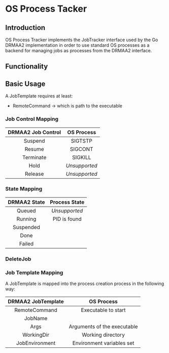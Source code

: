# OS Process Tacker

## Introduction

OS Process Tracker implements the JobTracker interface used by the Go DRMAA2 implementation
in order to use standard OS processes as a backend for managing jobs as processes from the
DRMAA2 interface.

## Functionality

## Basic Usage

A JobTemplate requires at least:
  * RemoteCommand -> which is path to the executable 

### Job Control Mapping

| DRMAA2 Job Control | OS Process      |
| :-----------------:|:---------------:|
| Suspend            |  SIGTSTP        |
| Resume             |  SIGCONT        |
| Terminate          |  SIGKILL        |
| Hold               | *Unsupported*   |
| Release            | *Unsupported*   |

### State Mapping

| DRMAA2 State   | Process State       |
|:--------------:|:-------------------:|
| Queued         | *Unsupported*       |
| Running        | PID is found        |
| Suspended      |                     |
| Done           |                     |
| Failed         |                     |

### DeleteJob


### Job Template Mapping

A JobTemplate is mapped into the process creation process in the following way:

| DRMAA2 JobTemplate   | OS Process                  |
| :-------------------:|:---------------------------:|
| RemoteCommand        | Executable to start         |
| JobName              |                             |
| Args                 | Arguments of the executable |
| WorkingDir           | Working directory           |
| JobEnvironment       | Environment variables set   |
